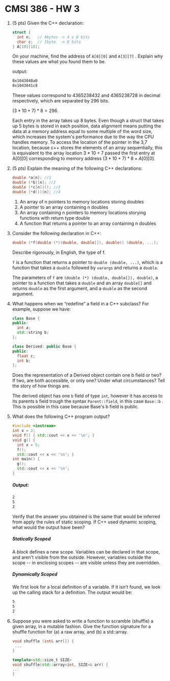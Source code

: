 # CMSI 386 - HW 3

1. (5 pts) Given the C++ declaration:

   ```c++
   struct {
     int n;   // 4bytes -> 4 x 8 bits
     char c;  // 1byte  -> 8 bits
   } A[10][10];
   ```

   On your machine, find the address of `A[0][0]`  and `A[3][7]` . Explain why these values are what you found them to be.

   output:

   ```sh
   0x1043040a0
   0x1043041c8
   ```

   These values correspond to 4365238432 and 4365238728 in decimal respectively, which are separated by 296 bits.

   $(3 * 10  + 7) * 8 = 296$.

   Each entry in the array takes up 8 bytes. Even though a struct that takes up 5 bytes is stored in each position, data alignment means putting the data at a memory address equal to some multiple of the word size, which increases the system's performance due to the way the CPU handles memory. To access the location of the pointer in the 3,7 location, because c++ stores the elements of an array sequentially, this is equivalent to the array location $3*10+7$ passed the first entry at A\[0][0] corresponding to memory address  $(3 * 10  + 7) * 8 + A[0][0]$.

2. (5 pts) Explain the meaning of the following C++ declarations:

   ```c++
   double *a[n]; //1
   double (*b)[n]; //2
   double (*c[n])(); //3
   double (*d())[n]; //4
   ```
   1. An array of n pointers to memory locations storing doubles
   2. A pointer to an array containing n doubles
   3. An array containing n pointers to memory locations storying functions with return type double
   4. A function that returns a pointer to an array containing n doubles

3. Consider the following declaration in C++:

   ```c++
   double (*f(double (*)(double, double[]), double)) (double, ...);
   ```

   Describe rigorously, in English, the type of f.

   `f` is a function that returns a pointer to `double (double, ...)`, which is a function that takes a `double` followed by `varargs` and returns a `double`.

   The parameters of `f` are `(double (*) (double, double[]), double)`, a pointer to a function that takes a `double` and an array `double[]` and returns `double` as the first argument, and a `double` as the second argument.

4. What happens when we “redefine” a field in a C++ subclass? For example, suppose we have:

   ```c++
   class Base {
   public:
     int a;
     std::string b;
   };

   class Derived: public Base {
   public:
     float c;
     int b;
   };
   ```

   Does the representation of a Derived object contain one b field or two? If two, are both accessible, or only one? Under what circumstances? Tell the story of how things are.

   The derived object has one `b` field of type `int`, however it has access to its parents `b` field trough the syntax `Parent::field`, in this case `Base::b` . This is possible in this case because Base's b field is public.

5. What does the following C++ program output?

   ```c++
   #include <iostream>
   int x = 2;
   void f() { std::cout << x << '\n'; }
   void g() {
     int x = 5;
     f();
     std::cout << x << '\n'; }
   int main() {
     g();
     std::cout << x << '\n';
   }
   ```

   ##### Output:

   ```sh
   2
   5
   2
   ```

   Verify that the answer you obtained is the same that would be inferred from apply the rules of static scoping. If C++ used dynamic scoping, what would the output have been?

   ##### Statically Scoped

   A *block* defines a new scope. Variables can be declared in that scope, and aren't visible from the outside. However, variables outside the scope -- in enclosing scopes -- are visible unless they are overridden.

   ##### Dynamically Scoped

   We first look for a local definition of a variable. If it isn't found, we look up the calling stack for a definition. The output would be:

   ```sh
   5
   5
   2
   ```

6. Suppose you were asked to write a function to scramble (shuffle) a given array, in a mutable fashion. Give the function signature for a shuffle function for (a) a raw array, and (b) a std::array.

   ```c++
   void shuffle (int& arr[]) {
    ...
   }

   template<std::size_t SIZE>
   void shuffle(std::array<int, SIZE>& arr) {
   ...
   }
   ```

   ​
